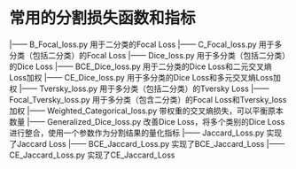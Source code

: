 # 常用的分割损失函数和指标
|——  B_Focal_loss.py  用于二分类的Focal Loss
|——  C_Focal_loss.py  用于多分类（包括二分类）的Focal Loss
|——  Dice_loss.py     用于多分类（包括二分类）的Dice Loss
|——  BCE_Dice_loss.py 用于二分类的Dice Loss和二元交叉熵Loss加权
|——  CE_Dice_loss.py  用于多分类的Dice Loss和多元交叉熵Loss加权
|——  Tversky_loss.py  用于多分类（包括二分类）的Tversky Loss
|——  Focal_Tversky_loss.py 用于多分类（包含二分类）的Focal Loss和Tversky_loss加权
|——  Weighted_Categorical_loss.py 带权重的交叉熵损失，可以平衡原本数量
|——  Generalized_Dice_loss.py 改善Dice Loss，将多个类别的Dice Loss进行整合，使用一个参数作为分割结果的量化指标
|——  Jaccard_Loss.py 实现了Jaccard Loss
|——  BCE_Jaccard_Loss.py 实现了BCE_Jaccard_Loss
|——  CE_Jaccard_Loss.py 实现了CE_Jaccard_Loss